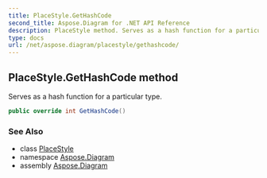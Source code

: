 ```yaml
---
title: PlaceStyle.GetHashCode
second_title: Aspose.Diagram for .NET API Reference
description: PlaceStyle method. Serves as a hash function for a particular type
type: docs
url: /net/aspose.diagram/placestyle/gethashcode/
---
```

## PlaceStyle.GetHashCode method

Serves as a hash function for a particular type.

```csharp
public override int GetHashCode()
```

### See Also

* class [PlaceStyle](../)
* namespace [Aspose.Diagram](../../placestyle/)
* assembly [Aspose.Diagram](../../../)



